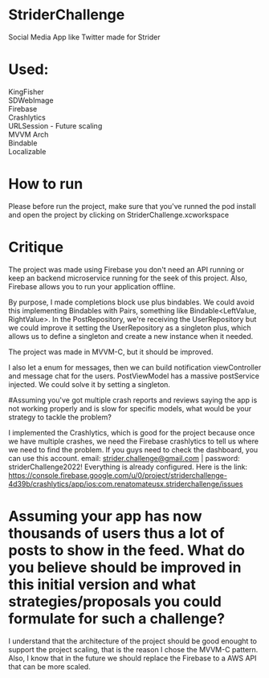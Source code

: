 # StriderChallenge
Social Media App like Twitter made for Strider

# Used:
KingFisher<br/>
SDWebImage<br/>
Firebase<br/>
Crashlytics<br/>
URLSession - Future scaling <br/>
MVVM Arch<br/>
Bindable<br/>
Localizable<br/>

# How to run

Please before run the project, make sure that you've runned the pod install and open the project by clicking on StriderChallenge.xcworkspace

# Critique

The project was made using Firebase you don't need an API running or keep an backend microservice running for the seek of this project. Also, Firebase allows you to run your application offline.

By purpose, I made completions block use plus bindables. We could avoid this implementing Bindables with Pairs, something like Bindable<LeftValue, RightValue>. In the PostRepository, we're receiving the UserRepository but we could improve it setting the UserRepository as a singleton plus, which allows us to define a singleton and create a new instance when it needed. 

The project was made in MVVM-C, but it should be improved.

I also let a enum for messages, then we can build notification viewController and message chat for the users.
PostViewModel has a massive postService injected. We could solve it by setting a singleton.

#Assuming you've got multiple crash reports and reviews saying the app is not working properly and is slow for specific models, what would be your strategy to tackle the problem? 

I implemented the Crashlytics, which is good for the project because once we have multiple crashes, we need the Firebase crashlytics to tell us where we need to find the problem. If you guys need to check the dashboard, you can use this account. email: strider.challenge@gmail.com | password: striderChallenge2022! Everything is already configured. Here is the link: https://console.firebase.google.com/u/0/project/striderchallenge-4d39b/crashlytics/app/ios:com.renatomateusx.striderchallenge/issues

# Assuming your app has now thousands of users thus a lot of posts to show in the feed. What do you believe should be improved in this initial version and what strategies/proposals you could formulate for such a challenge?

I understand that the architecture of the project should be good enought to support the project scaling, that is the reason I chose the MVVM-C pattern. Also, I know that in the future we should replace the Firebase to a AWS API that can be more scaled.


